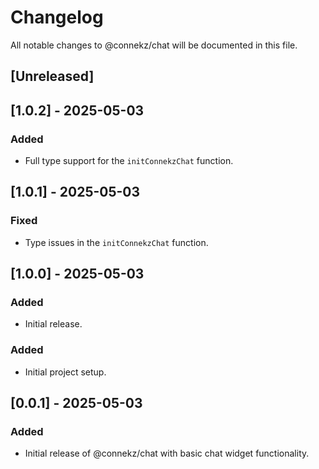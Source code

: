 # Changelog

All notable changes to @connekz/chat will be documented in this file.

## [Unreleased]

## [1.0.2] - 2025-05-03
### Added
- Full type support for the `initConnekzChat` function. 


## [1.0.1] - 2025-05-03
### Fixed
- Type issues in the `initConnekzChat` function.


## [1.0.0] - 2025-05-03
### Added
- Initial release.

### Added
- Initial project setup.

## [0.0.1] - 2025-05-03
### Added
- Initial release of @connekz/chat with basic chat widget functionality.
